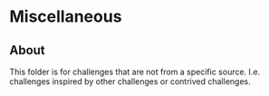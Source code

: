 # Miscellaneous

## About
This folder is for challenges that are not from a specific source. I.e. challenges
inspired by other challenges or contrived challenges.
